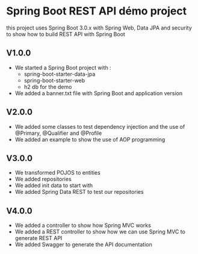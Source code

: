 # Spring Boot REST API démo project

this project uses Spring Boot 3.0.x with Spring Web, Data JPA and security to show how to build REST API with Spring Boot


## V1.0.0 
- We started a Spring Boot project with : 
  - spring-boot-starter-data-jpa
  - spring-boot-starter-web
  - h2 db for the demo
- We added a banner.txt file with Spring Boot and application version

## V2.0.0
- We added some classes to test dependency injection and the use of @Primary, @Qualifier and @Profile
- We added an example to show the use of AOP programming

## V3.0.0
- We transformed POJOS to entities
- We added repositories
- We added init data to start with
- We added Spring Data REST to test our repositories

## V4.0.0
- We added a controller to show how Spring MVC works
- We added a REST controller to show how we can use Spring MVC to generate REST API
- We added Swagger to generate the API documentation

